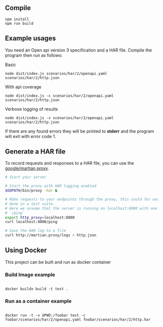 ## Compile

```
npm install
npm run build
```

## Example usages

You need an Open api version 3 specification and a HAR file. Compile the program then run as follows:

Basic

```
node dist/index.js scenarios/har/2/openapi.yaml scenarios/har/2/http.json
```

With api coverage

```
node dist/index.js -c scenarios/har/2/openapi.yaml scenarios/har/2/http.json
```

Verbose logging of results

```
node dist/index.js -v scenarios/har/2/openapi.yaml scenarios/har/2/http.json
```

If there are any found errors they will be printed to **stderr** and the program will exit with error code 1.

## Generate a HAR file

To record requests and responses to a HAR file, you can use the [google/martian proxy](https://github.com/google/martian).

```sh
# Start your server

# Start the proxy with HAR logging enabled
$GOPATH/bin/proxy -har &

# Make requests to your endpoints through the proxy, this could for example be
# done in a test suite.
# Here we assume that the server is running on localhost:8000 with one endpoint,
# `/ping`
export http_proxy=localhost:8080
curl localhost:8000/ping

# Save the HAR log to a file
curl http://martian.proxy/logs > http.json
```

## Using Docker

This project can be built and run as docker container

### Build Image example

```

docker buildx build -t test .

```

### Run as a container example

```

docker run -t -v $PWD:/foobar test -c foobar/scenarios/har/2/openapi.yaml foobar/scenarios/har/2/http.har

```
